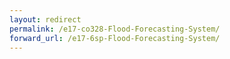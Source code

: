 ```yaml
---
layout: redirect
permalink: /e17-co328-Flood-Forecasting-System/
forward_url: /e17-6sp-Flood-Forecasting-System/
---
```

